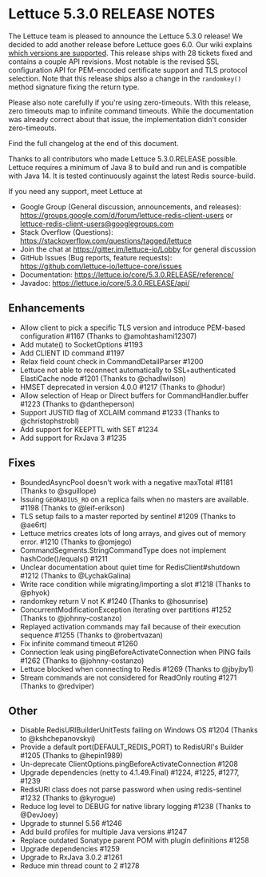 Lettuce 5.3.0 RELEASE NOTES
===========================

The Lettuce team is pleased to announce the Lettuce 5.3.0 release! 
We decided to add another release before Lettuce goes 6.0. Our wiki explains [which versions are supported](https://github.com/lettuce-io/lettuce-core/wiki/Lettuce-Versions).
This release ships with 28 tickets fixed and contains a couple API revisions. Most notable is the revised SSL configuration API for PEM-encoded certificate support and TLS protocol selection.
Note that this release ships also a change in the `randomkey()` method signature fixing the return type.

Please also note carefully if you're using zero-timeouts. With this release, zero timeouts map to infinite command timeouts. 
While the documentation was already correct about that issue, the implementation didn't consider zero-timeouts.
 
Find the full changelog at the end of this document.

Thanks to all contributors who made Lettuce 5.3.0.RELEASE possible.
Lettuce requires a minimum of Java 8 to build and run and is compatible with Java 14. It is tested continuously against the latest Redis source-build.

If you need any support, meet Lettuce at

* Google Group (General discussion, announcements, and releases): https://groups.google.com/d/forum/lettuce-redis-client-users
or lettuce-redis-client-users@googlegroups.com
* Stack Overflow (Questions): https://stackoverflow.com/questions/tagged/lettuce
* Join the chat at https://gitter.im/lettuce-io/Lobby for general discussion
* GitHub Issues (Bug reports, feature requests): https://github.com/lettuce-io/lettuce-core/issues
* Documentation: https://lettuce.io/core/5.3.0.RELEASE/reference/
* Javadoc: https://lettuce.io/core/5.3.0.RELEASE/api/

Enhancements
------------
* Allow client to pick a specific TLS version and introduce PEM-based configuration #1167 (Thanks to @amohtashami12307)
* Add mutate() to SocketOptions #1193
* Add CLIENT ID command #1197
* Relax field count check in CommandDetailParser #1200
* Lettuce not able to reconnect automatically to SSL+authenticated ElastiCache node #1201 (Thanks to @chadlwilson)
* HMSET deprecated in version 4.0.0 #1217 (Thanks to @hodur)
* Allow selection of Heap or Direct buffers for CommandHandler.buffer #1223 (Thanks to @dantheperson)
* Support JUSTID flag of XCLAIM command #1233 (Thanks to @christophstrobl)
* Add support for KEEPTTL with SET #1234
* Add support for RxJava 3 #1235

Fixes
-----
* BoundedAsyncPool doesn't work with a negative maxTotal #1181 (Thanks to @sguillope)
* Issuing `GEORADIUS_RO` on a replica fails when no masters are available. #1198 (Thanks to @leif-erikson)
* TLS setup fails to a master reported by sentinel #1209 (Thanks to @ae6rt)
* Lettuce metrics creates lots of long arrays, and gives out of memory error.  #1210 (Thanks to @omjego)
* CommandSegments.StringCommandType does not implement hashCode()/equals() #1211
* Unclear documentation about quiet time for RedisClient#shutdown  #1212 (Thanks to @LychakGalina)
* Write race condition while migrating/importing a slot #1218 (Thanks to @phyok)
* randomkey return V not K #1240 (Thanks to @hosunrise)
* ConcurrentModificationException iterating over partitions #1252 (Thanks to @johnny-costanzo)
* Replayed activation commands may fail because of their execution sequence #1255 (Thanks to @robertvazan)
* Fix infinite command timeout #1260
* Connection leak using pingBeforeActivateConnection when PING fails #1262 (Thanks to @johnny-costanzo)
* Lettuce blocked when connecting to Redis #1269 (Thanks to @jbyjby1)
* Stream commands are not considered for ReadOnly routing  #1271 (Thanks to @redviper)

Other
-----
* Disable RedisURIBuilderUnitTests failing on Windows OS #1204 (Thanks to @kshchepanovskyi)
* Provide a default port(DEFAULT_REDIS_PORT) to RedisURI's Builder #1205 (Thanks to @hepin1989)
* Un-deprecate ClientOptions.pingBeforeActivateConnection #1208
* Upgrade dependencies (netty to 4.1.49.Final) #1224, #1225, #1277, #1239
* RedisURI class does not parse password when using redis-sentinel #1232 (Thanks to @kyrogue)
* Reduce log level to DEBUG for native library logging #1238 (Thanks to @DevJoey)
* Upgrade to stunnel 5.56 #1246
* Add build profiles for multiple Java versions #1247
* Replace outdated Sonatype parent POM with plugin definitions #1258
* Upgrade dependencies #1259
* Upgrade to RxJava 3.0.2 #1261
* Reduce min thread count to 2 #1278

